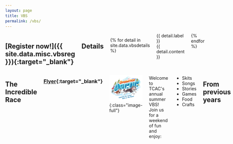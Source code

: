 ```yaml
---
layout: page
title: VBS
permalink: /vbs/
---
```


<div class="row">

<div class="four columns" id="vbs-sidebar" markdown="block">

## [Register now!]({{ site.data.misc.vbsreg }}){:target="_blank"} ##

## Details ##

{% for detail in site.data.vbsdetails %}
<div class="vbs-sidebar-row">
	<div class="vbs-sidebar-label">{{ detail.label }}</div>
	<div class="vbs-sidebar-content">{{ detail.content }}</div>
</div>
{% endfor %}
</div>

<div class="eight columns" markdown="block">

## The Incredible Race ##

### [Flyer](/files/vbsflyer2019.pdf){:target="_blank"} ###

![Operation Arctic](/img/vbs-operation-arctic-logo.png){:class="image-full"}

Welcome to TCAC's annual summer VBS! Join us for a weekend of fun and enjoy:

* Skits
* Songs
* Stories
* Games
* Food
* Crafts

## From previous years ##

![](/img/vbs2016-1.jpg){:class="image-full"}

![](/img/vbs2016-2.jpg){:class="image-full"}

![](/img/vbs2015-1.jpg){:class="image-full"}

![](/img/vbs2015-2.jpg){:class="image-full"}

</div>
</div>
